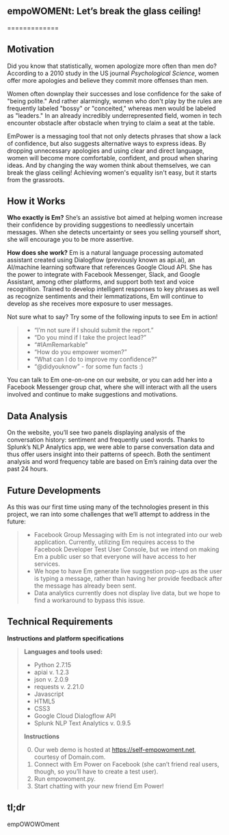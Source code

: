 ## empoWOMENt: Let’s break the glass ceiling!
=============

Motivation
----------
Did you know that statistically, women apologize more often than men do? According to a 2010 study in the US journal _Psychological Science_, women offer more apologies and believe they commit more offenses than men.

Women often downplay their successes and lose confidence for the sake of "being polite." And rather alarmingly, women who don't play by the rules are frequently labeled "bossy" or "conceited," whereas men would be labeled as "leaders." In an already incredibly underrepresented field, women in tech encounter obstacle after obstacle when trying to claim a seat at the table.

EmPower is a messaging tool that not only detects phrases that show a lack of confidence, but also suggests alternative ways to express ideas. By dropping unnecessary apologies and using clear and direct language, women will become more comfortable, confident, and proud when sharing ideas. And by changing the way women think about themselves, we can break the glass ceiling! Achieving women's equality isn't easy, but it starts from the grassroots.

How it Works
------------
**Who exactly is Em?** She’s an assistive bot aimed at helping women increase their confidence by providing suggestions to needlessly uncertain messages. When she detects uncertainty or sees you selling yourself short, she will encourage you to be more assertive.

**How does she work?** Em is a natural language processing automated assistant created using Dialogflow (previously known as api.ai), an AI/machine learning software that references Google Cloud API. She has the power to integrate with Facebook Messenger, Slack, and Google Assistant, among other platforms, and support both text and voice recognition. Trained to develop intelligent responses to key phrases as well as recognize sentiments and their lemmatizations, Em will continue to develop as she receives more exposure to user messages.

Not sure what to say? Try some of the following inputs to see Em in action!
>
>- “I’m not sure if I should submit the report.”
>- “Do you mind if I take the project lead?”
>- “#IAmRemarkable”
>- “How do you empower women?”
>- “What can I do to improve my confidence?”
>- “@didyouknow” - for some fun facts :)

You can talk to Em one-on-one on our website, or you can add her into a Facebook Messenger group chat, where she will interact with all the users involved and continue to make suggestions and motivations.

Data Analysis
----------------------
On the website, you’ll see two panels displaying analysis of the conversation history: sentiment and frequently used words. Thanks to Splunk’s NLP Analytics app, we were able to parse conversation data and thus offer users insight into their patterns of speech. Both the sentiment analysis and word frequency table are based on Em’s raining data over the past 24 hours.

Future Developments
----------------------
As this was our first time using many of the technologies present in this project, we ran into some challenges that we’ll attempt to address in the future:
>
>- Facebook Group Messaging with Em is not integrated into our web application. Currently, utilizing Em requires access to the Facebook Developer Test User Console, but we intend on making Em a public user so that everyone will have access to her services.
>- We hope to have Em generate live suggestion pop-ups as the user is typing a message, rather than having her provide feedback after the message has already been sent.
>- Data analytics currently does not display live data, but we hope to find a workaround to bypass this issue.


Technical Requirements
----------------------

**Instructions and platform specifications**

>**Languages and tools used:**
>
>- Python 2.7.15
>- apiai v. 1.2.3
>- json v. 2.0.9
>- requests v. 2.21.0
>- Javascript 
>- HTML5
>- CSS3
>- Google Cloud Dialogflow API
>- Splunk NLP Text Analytics v. 0.9.5
>
>**Instructions**
>
>0. Our web demo is hosted at https://self-empowoment.net, courtesy of Domain.com.
>1. Connect with Em Power on Facebook (she can’t friend real users, though, so you’ll have to create a test user).
>2. Run empowoment.py.
>3. Start chatting with your new friend Em Power!
>

tl;dr
-----
empOWOWOment 
